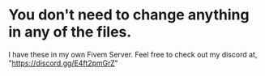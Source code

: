 # You don't need to change anything in any of the files.
I have these in my own Fivem Server.
Feel free to check out my discord at, "https://discord.gg/E4ft2pmGrZ"
